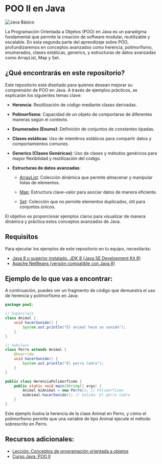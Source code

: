 # POO II en Java
![Java Básico](https://raygun.com/blog/images/oop-concepts-java/feature.png)

La Programación Orientada a Objetos (POO) en Java es un paradigma fundamental que permite la creación de software modular, reutilizable y escalable. En esta segunda parte del aprendizaje sobre POO, profundizaremos en conceptos avanzados como herencia, polimorfismo, enumerados, clases estáticas, generics, y estructuras de datos avanzadas como ArrayList, Map y Set.


## ¿Qué encontrarás en este repositorio?

Este repositorio está diseñado para quienes desean mejorar su comprensión de POO en Java. A través de ejemplos prácticos, se explicarán los siguientes temas clave:

- **Herencia**: Reutilización de código mediante clases derivadas.

- **Polimorfismo**: Capacidad de un objeto de comportarse de diferentes maneras según el contexto.

- **Enumerados (Enums)**: Definición de conjuntos de constantes tipadas.

- **Clases estáticas**: Uso de miembros estáticos para compartir datos y comportamientos comunes.

- **Generics (Clases Genéricas)**: Uso de clases y métodos genéricos para mayor flexibilidad y reutilización del código.

- **Estructuras de datos avanzadas**:

    - <u>ArrayList</u>: Colección dinámica que permite almacenar y manipular listas de elementos.

    - <u>Map</u>: Estructura clave-valor para asociar datos de manera eficiente.

    - <u>Set</u>: Colección que no permite elementos duplicados, útil para conjuntos únicos.

El objetivo es proporcionar ejemplos claros para visualizar de manera dinámica y práctica estos conceptos avanzados de Java.

## Requisitos

Para ejecutar los ejemplos de este repositorio en tu equipo, necesitarás:
- [Java 8 o superior instalado. JDK 8 (Java SE Development Kit 8)](https://www.oracle.com/java/technologies/javase/javase8-archive-downloads.html)
- [Apache NetBeans (versión compatible con Java 8)](https://netbeans.apache.org/front/main/download/index.html)

## Ejemplo de lo que vas a encontrar:

A continuación, puedes ver un fragmento de código que demuestra el uso de herencia y polimorfismo en Java:

```Java
package poo2;

// Superclass
class Animal {
    void hacerSonido() {
        System.out.println("El animal hace un sonido");
    }
}

// Subclass
class Perro extends Animal {
    @Override
    void hacerSonido() {
        System.out.println("El perro ladra");
    }
}

public class HerenciaPolimorfismo {
    public static void main(String[] args) {
        Animal miAnimal = new Perro(); // Polimorfismo
        miAnimal.hacerSonido(); // Salida: El perro ladra
    }
}
```
Este ejemplo ilustra la herencia de la clase Animal en Perro, y cómo el polimorfismo permite que una variable de tipo Animal ejecute el método sobrescrito en Perro.

## Recursos adicionales:

- [Lección: Conceptos de programación orientada a objetos](https://docs.oracle.com/javase/tutorial/java/concepts/)
- [Curso Java. POO II](https://www.youtube.com/watch?v=ZY5pwm92cWQ&ab_channel=pildorasinformaticas)




